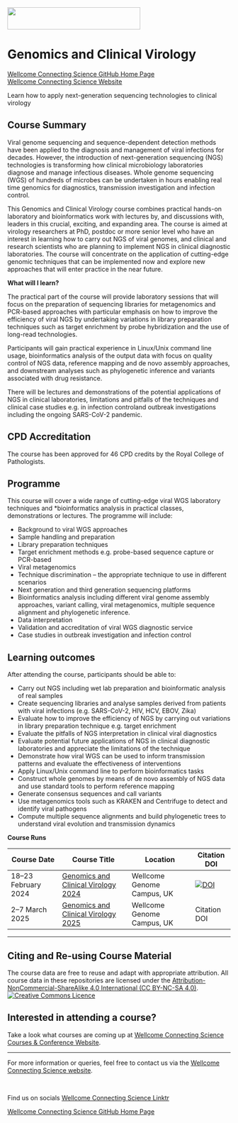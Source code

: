 <img src="https://coursesandconferences.wellcomeconnectingscience.org/wp-content/themes/wcc_courses_and_conferences/dist/assets/svg/logo.svg" width="300" height="50"> 

# Genomics and Clinical Virology 

[Wellcome Connecting Science GitHub Home Page](https://github.com/WCSCourses) <br /> 
[Wellcome Connecting Science Website](https://coursesandconferences.wellcomeconnectingscience.org/)

Learn how to apply next-generation sequencing technologies to clinical virology

## Course Summary

Viral genome sequencing and sequence-dependent detection methods have been applied to the diagnosis and management of viral infections for decades. However, the introduction of next-generation sequencing (NGS) technologies is transforming how clinical microbiology laboratories diagnose and manage infectious diseases. Whole genome sequencing (WGS) of hundreds of microbes can be undertaken in hours enabling real time genomics for diagnostics, transmission investigation and infection control.

This Genomics and Clinical Virology course combines practical hands-on laboratory and bioinformatics work with lectures by, and discussions with, leaders in this crucial, exciting, and expanding area. The course is aimed at virology researchers at PhD, postdoc or more senior level who have an interest in learning how to carry out NGS of viral genomes, and clinical and research scientists who are planning to implement NGS in clinical diagnostic laboratories. The course will concentrate on the application of cutting-edge genomic techniques that can be implemented now and explore new approaches that will enter practice in the near future.

**What will I learn?**

The practical part of the course will provide laboratory sessions that will focus on the preparation of sequencing libraries for metagenomics and PCR-based approaches with particular emphasis on how to improve the efficiency of viral NGS by undertaking variations in library preparation techniques such as target enrichment by probe hybridization and the use of long-read technologies.

Participants will gain practical experience in Linux/Unix command line usage, bioinformatics analysis of the output data with focus on quality control of NGS data, reference mapping and de novo assembly approaches, and downstream analyses such as phylogenetic inference and variants associated with drug resistance.

There will be lectures and demonstrations of the potential applications of NGS in clinical laboratories, limitations and pitfalls of the techniques and clinical case studies e.g. in infection control ​​and outbreak investigations including the ongoing SARS-CoV-2 pandemic.

## CPD Accreditation
The course has been approved for 46 CPD credits by the Royal College of Pathologists.

## Programme
This course will cover a wide range of cutting-edge viral WGS laboratory techniques and *bioinformatics analysis in practical classes, demonstrations or lectures. The programme will include:

- Background to viral WGS approaches
- Sample handling and preparation
- Library preparation techniques
- Target enrichment methods e.g. probe-based sequence capture or PCR-based
- Viral metagenomics
- Technique discrimination – the appropriate technique to use in different scenarios
- Next generation and third generation sequencing platforms
- Bioinformatics analysis including different viral genome assembly approaches, variant calling, viral metagenomics, multiple sequence alignment and phylogenetic inference. 
- Data interpretation
- Validation and accreditation of viral WGS diagnostic service
- Case studies in outbreak investigation and infection control

## Learning outcomes

After attending the course, participants should be able to:

- Carry out NGS including wet lab preparation and bioinformatic analysis of real samples
- Create sequencing libraries and analyse samples derived from patients with viral infections (e.g. SARS-CoV-2, HIV, HCV, EBOV, Zika)
- Evaluate how to improve the efficiency of NGS by carrying out variations in library preparation technique e.g. target enrichment
- Evaluate the pitfalls of NGS interpretation in clinical viral diagnostics
- Evaluate potential future applications of NGS in clinical diagnostic laboratories and appreciate the limitations of the technique
- Demonstrate how viral WGS can be used to inform transmission patterns and evaluate the effectiveness of interventions
- Apply Linux/Unix command line to perform bioinformatics tasks
- Construct whole genomes by means of de novo assembly of NGS data and use standard tools to perform reference mapping
- Generate consensus sequences and call variants
- Use metagenomics tools such as KRAKEN and Centrifuge to detect and identify viral pathogens
- Compute multiple sequence alignments and build phylogenetic trees to understand viral evolution and transmission dynamics

**Course Runs**      

| Course Date | Course Title | Location |Citation DOI |
|-------------|--------------|----------|-------------|
| 18–23 February 2024  | [Genomics and Clinical Virology 2024](https://github.com/WCSCourses/GCV24) |Wellcome Genome Campus, UK |[![DOI](https://zenodo.org/badge/848269869.svg)](https://zenodo.org/doi/10.5281/zenodo.13380505) |
| 2–7 March 2025  | [Genomics and Clinical Virology 2025](https://github.com/WCSCourses/Genomics_and_Clinical_Virology_2025) |Wellcome Genome Campus, UK |Citation DOI |

******

## Citing and Re-using Course Material

The course data are free to reuse and adapt with appropriate attribution. All course data in these repositories are licensed under the <a rel="license" href="https://creativecommons.org/licenses/by-nc-sa/4.0/">Attribution-NonCommercial-ShareAlike 4.0 International (CC BY-NC-SA 4.0)</a>. <a rel="license" href="http://creativecommons.org/licenses/by/4.0/"><img alt="Creative Commons Licence" style="border-width:0" src="https://i.creativecommons.org/l/by-nc-sa/4.0/88x31.png" /></a><br /> 

## Interested in attending a course?

Take a look what courses are coming up at [Wellcome Connecting Science Courses & Conference Website](https://coursesandconferences.wellcomeconnectingscience.org/our-events/).

---

For more information or queries, feel free to contact us via the [Wellcome Connecting Science website](https://coursesandconferences.wellcomeconnectingscience.org).

<br /> 

Find us on socials [Wellcome Connecting Science Linktr](https://linktr.ee/eventswcs)

[Wellcome Connecting Science GitHub Home Page](https://github.com/WCSCourses) 
